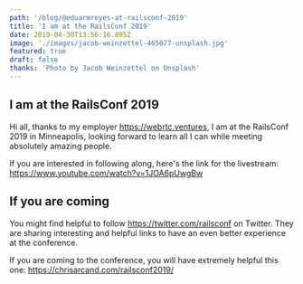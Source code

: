 ```yaml
---
path: '/blog/@eduarmreyes-at-railsconf-2019'
title: 'I am at the RailsConf 2019'
date: 2019-04-30T13:56:16.895Z
image: './images/jacob-weinzettel-465077-unsplash.jpg'
featured: true
draft: false
thanks: 'Photo by Jacob Weinzettel on Unsplash'
---
```


## I am at the RailsConf 2019

Hi all, thanks to my employer https://webrtc.ventures, I am at the RailsConf 2019 in
Minneapolis, looking forward to learn all I can while meeting absolutely amazing people.

If you are interested in following along, here's the link for the livestream: 
https://www.youtube.com/watch?v=1JOA6pUwgBw

## If you are coming

You might find helpful to follow https://twitter.com/railsconf on Twitter. They are sharing
interesting and helpful links to have an even better experience at the conference.

If you are coming to the conference, you will have extremely helpful this one:
https://chrisarcand.com/railsconf2019/
